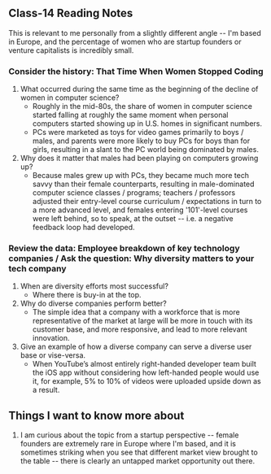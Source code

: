 ## Class-14 Reading Notes  
<p>This is relevant to me personally from a slightly different angle -- I'm based in Europe, and the percentage of women who are startup founders or venture capitalists is incredibly small.</p>

### Consider the history: That Time When Women Stopped Coding

1. What occurred during the same time as the beginning of the decline of women in computer science?
    * Roughly in the mid-80s, the share of women in computer science started falling at roughly the same moment when personal computers started showing up in U.S. homes in significant numbers.
    * PCs were marketed as toys for video games primarily to boys / males, and parents were more likely to buy PCs for boys than for girls, resulting in a slant to the PC world being dominated by males.
2. Why does it matter that males had been playing on computers growing up?
    * Because males grew up with PCs, they became much more tech savvy than their female counterparts, resulting in male-dominated computer science classes / programs; teachers / professors adjusted their entry-level course curriculum / expectations in turn to a more advanced level, and females entering '101'-level courses were left behind, so to speak, at the outset -- i.e. a negative feedback loop had developed.

### Review the data: Employee breakdown of key technology companies / Ask the question: Why diversity matters to your tech company

1. When are diversity efforts most successful?
    * Where there is buy-in at the top.
2. Why do diverse companies perform better?
    * The simple idea that a company with a workforce that is more representative of the market at large will be more in touch with its customer base, and more responsive, and lead to more relevant innovation.
3. Give an example of how a diverse company can serve a diverse user base or vise-versa.
    * When YouTube’s almost entirely right-handed developer team built the iOS app without considering how left-handed people would use it, for example, 5% to 10% of videos were uploaded upside down as a result.

## Things I want to know more about

1. I am curious about the topic from a startup perspective -- female founders are extremely rare in Europe where I'm based, and it is sometimes striking when you see that different market view brought to the table -- there is clearly an untapped market opportunity out there.

